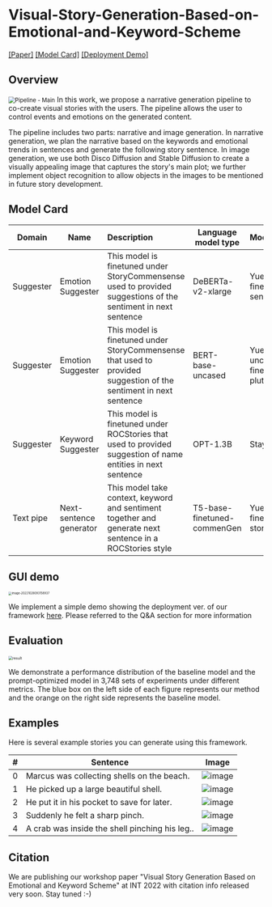 # Visual-Story-Generation-Based-on-Emotional-and-Keyword-Scheme

[[Paper]]() [[Model Card]](https://huggingface.co/Yuetian) [[Deployment Demo]](http://int-2022-visual-story-gen.uw.r.appspot.com/)

## Overview

<img src="https://user-images.githubusercontent.com/31975605/184089838-ad2f43d6-0294-4fe8-a4ca-fcd6e626986e.jpg" alt="Pipeline - Main" style="zoom:80%;" />
In this work, we propose a narrative generation pipeline to co-create visual stories with the users. The pipeline allows the user to control events and emotions on the generated content. 

The pipeline includes two parts: narrative and image generation. In narrative generation, we plan the narrative based on the keywords and emotional trends in sentences and generate the following story sentence. In image generation, we use both Disco Diffusion and Stable Diffusion to create a visually appealing image that captures the story's main plot; we further implement object recognition to allow objects in the images to be mentioned in future story development.

## Model Card

| Domain    | Name                    | Description                                                  | Language model type         | Model Card                                           | 🤗 link                                                       |
| --------- | ----------------------- | :----------------------------------------------------------- | --------------------------- | :--------------------------------------------------- | ------------------------------------------------------------ |
| Suggester | Emotion Suggester       | This model is finetuned under StoryCommensense used to provided suggestions of the sentiment in next sentence | DeBERTa-v2-xlarge           | Yuetian/deberta-finetuned-next-sentence-emotion      | [Hugging Face](https://huggingface.co/Yuetian/deberta-finetuned-next-sentence-emotion?text=I+like+you.+I+love+you) |
| Suggester | Emotion Suggester       | This model is finetuned under StoryCommensense that used to provided suggestion of the sentiment in next sentence | BERT-base-uncased           | Yuetian/bert-base-uncased-finetuned-plutchik-emotion | [Hugging Face](https://huggingface.co/Yuetian/bert-base-uncased-finetuned-plutchik-emotion?text=I+like+you.+I+love+you) |
| Suggester | Keyword Suggester       | This model is finetuned under ROCStories that used to provided suggestion of name entities in next sentence | OPT-1.3B                    | Stay tuned                                           | Stay tuned                                                   |
| Text pipe | Next-sentence generator | This model take context, keyword and sentiment together and generate next sentence in a ROCStories style | T5-base-finetuned-commenGen | Yuetian/T5-finetuned-storyCommonsense                | [Hugging Face](https://huggingface.co/Yuetian/T5-finetuned-storyCommonsense) |


## GUI demo

<img src="https://user-images.githubusercontent.com/31975605/198687497-3de4cc18-f135-4537-9367-d3a24f26134e.png" alt="image-20221028093158937" style="zoom:40%;" />

We implement a simple demo showing the deployment ver. of our framework [here](http://int-2022-visual-story-gen.uw.r.appspot.com/). Please referred to the Q&A section for more information

## Evaluation

<img src="https://user-images.githubusercontent.com/31975605/198363095-0137ccb5-93cc-4e60-ae12-71e41d9d0e69.png" alt="result" style="zoom:50%;" />

We demonstrate a performance distribution of the baseline model and the prompt-optimized model in 3,748 sets of experiments under different metrics. The blue box on the left side of each figure represents our method and the orange on the right side represents the baseline model.

## Examples

Here is several example stories you can generate using this framework.

| #    | Sentence                                       | Image                                                        |
| ---- | ---------------------------------------------- | ------------------------------------------------------------ |
| 0    | Marcus was collecting shells on the beach.     | ![image](https://user-images.githubusercontent.com/31975605/198362031-90861c5e-49d1-48f3-8d19-ce6d289ae907.png) |
| 1    | He picked up a large beautiful shell.          | ![image](https://user-images.githubusercontent.com/31975605/198362107-087f8f70-c69f-4cdc-949d-9b4a9a639aa9.png) |
| 2    | He put it in his pocket to save for later.     | ![image](https://user-images.githubusercontent.com/31975605/198362407-e73c447e-7164-47bf-8f08-73a1a9c4c50d.png) |
| 3    | Suddenly he felt a sharp pinch.                | ![image](https://user-images.githubusercontent.com/31975605/198362444-97ae8442-2030-465b-8a01-c3792cf40b3e.png) |
| 4    | A crab was inside the shell pinching his leg.. | ![image](https://user-images.githubusercontent.com/31975605/198362481-a1d73dfa-b427-491c-9008-9f3e03b8938c.png) |

## Citation

We are publishing our workshop paper "Visual Story Generation Based on Emotional and Keyword Scheme" at INT 2022 with citation info released very soon. Stay tuned :-)
